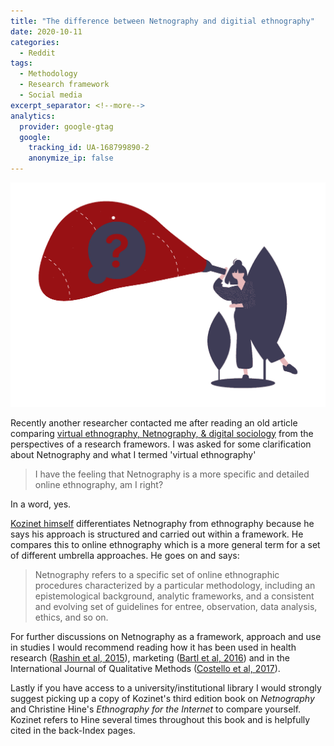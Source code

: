 ```yaml
---
title: "The difference between Netnography and digitial ethnography"
date: 2020-10-11
categories:
  - Reddit
tags:
  - Methodology
  - Research framework
  - Social media
excerpt_separator: <!--more-->
analytics:
  provider: google-gtag
  google:
    tracking_id: UA-168799890-2
    anonymize_ip: false
---
```


![](/assets/images/undraw_thinking.png)

Recently another researcher contacted me after reading an old article comparing [virtual ethnography, Netnography, & digital sociology](https://naiyanjones.com/reddit/research-frameworks-ethnograhpy-netnography-sociology/) from the perspectives of a research framewors. I was asked for some clarification about Netnography and what I termed 'virtual ethnography'

> I have the feeling that Netnography is a more specific and detailed online ethnography, am I right? 

In a word, yes. 

[Kozinet himself](https://kozinets.net/archives/475 ) differentiates Netnography from ethnography because he says his approach is structured and carried out within a framework. He compares this to online ethnography which is a more general term for a set of different umbrella approaches. He goes on and says:

>  Netnography refers to a specific set of online ethnographic procedures characterized by a particular methodology, including an epistemological background, analytic frameworks, and a consistent and evolving set of guidelines for entree, observation, data analysis, ethics, and so on.

For further discussions on Netnography as a framework, approach and use in studies I would recommend reading how it has been used in health research ([Rashin et al, 2015](https://doi.org/10.1177%2F1609406915621421)), marketing ([Bartl et al, 2016](https://doi.org/10.1504/IJTMKT.2016.075687)) and in the International Journal of Qualitative Methods ([Costello et al, 2017](https://doi.org/10.1177%2F1609406917700647)).

Lastly if you have access to a university/institutional library I would strongly suggest picking up a copy of Kozinet's third edition book on *Netnography* and Christine Hine's *Ethnography for the Internet* to compare yourself. Kozinet refers to Hine several times throughout this book and is helpfully cited in the back-Index pages.